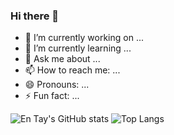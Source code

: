 ### Hi there 👋

- 🔭 I’m currently working on ...
- 🌱 I’m currently learning ...
- 💬 Ask me about ...
- 📫 How to reach me: ...
- 😄 Pronouns: ...
- ⚡ Fun fact: ...

![En Tay's GitHub stats](https://github-readme-stats.vercel.app/api?username=pujangga123)
![Top Langs](https://github-readme-stats.vercel.app/api/top-langs/?username=pujangga123&layout=compact)
